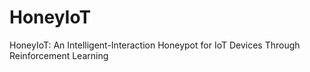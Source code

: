# HoneyIoT
HoneyIoT: An Intelligent-Interaction Honeypot for IoT Devices Through Reinforcement Learning
